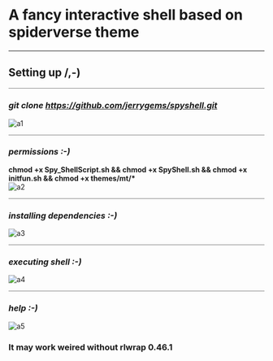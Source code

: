 # A fancy interactive shell based on spiderverse theme

<hr style="height:2px;border-width:0;color:grey;background-color:grey">

## Setting up /,-)
<hr style="height:1.5px;border-width:0;color:gray;background-color:grey">

### <i>git clone https://github.com/jerrygems/spyshell.git</i>
![a1](https://user-images.githubusercontent.com/100356532/212123598-748e311f-584d-4ebf-a8ba-23740347a8b9.png)
<br>
<hr style="height:1px;border-width:0;color:gray;background-color:grey">

### <i>permissions :-)</i>
<b>chmod +x Spy_ShellScript.sh && chmod +x SpyShell.sh && chmod +x initfun.sh && chmod +x themes/mt/*</b>
<br>
![a2](https://user-images.githubusercontent.com/100356532/212123716-75447f15-b1ab-4fd1-b7be-5547842c7169.png)
<br>
<hr style="height:1px;border-width:0;color:gray;background-color:grey">

### <i>installing dependencies :-)</i>
![a3](https://user-images.githubusercontent.com/100356532/212123954-a6457303-6d8a-4c3b-b839-35cc70571542.png)
<br>
<hr style="height:1px;border-width:0;color:gray;background-color:grey">

### <i>executing shell :-)</i>
![a4](https://user-images.githubusercontent.com/100356532/212124094-02709940-e78f-4978-a9c5-0a9103f718fd.png)
<br>
<hr style="height:1px;border-width:0;color:gray;background-color:grey">



### <i>help :-)</i>
![a5](https://user-images.githubusercontent.com/100356532/212124715-817a8ce8-7921-4b6c-96c1-dea7f0090beb.png)


### It may work weired without rlwrap 0.46.1

